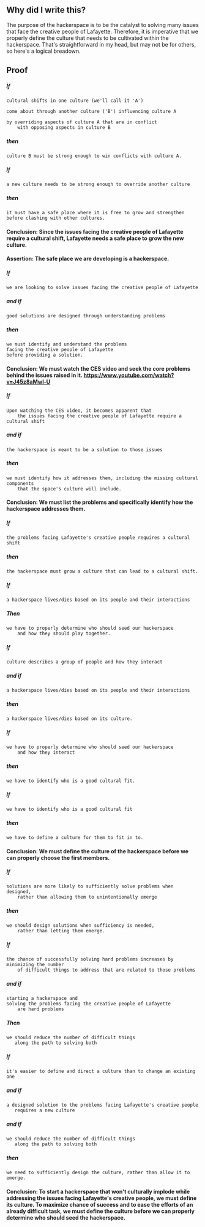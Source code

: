 ## Why did I write this?
The purpose of the hackerspace is to be the catalyst to solving many issues that face the creative people of Lafayette.  Therefore, it is imperative that we properly define the culture that needs to be cultivated within the hackerspace. That's straightforward in my head, but may not be for others, so here's a logical breadown.
## Proof
##### If 
    cultural shifts in one culture (we'll call it 'A') 
    
    come about through another culture ('B') influencing culture A 
    
    by overriding aspects of culture A that are in conflict 
        with opposing aspects in culture B
##### then
    culture B must be strong enough to win conflicts with culture A.

##### If
    a new culture needs to be strong enough to override another culture
##### then
    it must have a safe place where it is free to grow and strengthen 
    before clashing with other cultures.


#### Conclusion: Since the issues facing the creative people of Lafayette require a cultural shift, Lafayette needs a safe place to grow the new culture. 

#### Assertion: The safe place we are developing is a hackerspace.

##### If
    we are looking to solve issues facing the creative people of Lafayette 
##### and if
    good solutions are designed through understanding problems
##### then 
    we must identify and understand the problems 
    facing the creative people of Lafayette 
    before providing a solution.
#### Conclusion: We must watch the CES video and seek the core problems behind the issues raised in it. https://www.youtube.com/watch?v=J45z8aMwl-U

##### If
    Upon watching the CES video, it becomes apparent that
        the issues facing the creative people of Lafayette require a cultural shift 
##### and if
    the hackerspace is meant to be a solution to those issues
##### then
    we must identify how it addresses them, including the missing cultural components
        that the space's culture will include.

#### Conclusion: We must list the problems and specifically identify how the hackerspace addresses them.    

##### If
    the problems facing Lafayette's creative people requires a cultural shift
##### then
    the hackerspace must grow a culture that can lead to a cultural shift.

##### If 
    a hackerspace lives/dies based on its people and their interactions
##### Then 
    we have to properly determine who should seed our hackerspace 
        and how they should play together.

##### If
    culture describes a group of people and how they interact
##### and if
    a hackerspace lives/dies based on its people and their interactions
##### then 
    a hackerspace lives/dies based on its culture.

##### If    
    we have to properly determine who should seed our hackerspace
        and how they interact
##### then
    we have to identify who is a good cultural fit.
    
##### If
    we have to identify who is a good cultural fit
##### then
    we have to define a culture for them to fit in to.

#### Conclusion: We must define the culture of the hackerspace before we can properly choose the first members.

##### If 
    solutions are more likely to sufficiently solve problems when designed,
        rather than allowing them to unintentionally emerge
##### then 
    we should design solutions when sufficiency is needed, 
        rather than letting them emerge.
    
##### If 
    the chance of successfully solving hard problems increases by minimizing the number 
        of difficult things to address that are related to those problems
##### and if
    starting a hackerspace and 
    solving the problems facing the creative people of Lafayette
        are hard problems
##### Then
    we should reduce the number of difficult things 
       along the path to solving both

##### If 
    it's easier to define and direct a culture than to change an existing one
##### and if 
    a designed solution to the problems facing Lafayette's creative people 
       requires a new culture
##### and if
    we should reduce the number of difficult things 
       along the path to solving both
##### then
    we need to sufficiently design the culture, rather than allow it to emerge.
    

#### Conclusion: To start a hackerspace that won't culturally implode while addressing the issues facing Lafayette's creative people, we must define its culture. To maximize chance of success and to ease the efforts of an already difficult task, we must define the culture before we can properly determine who should seed the hackerspace.